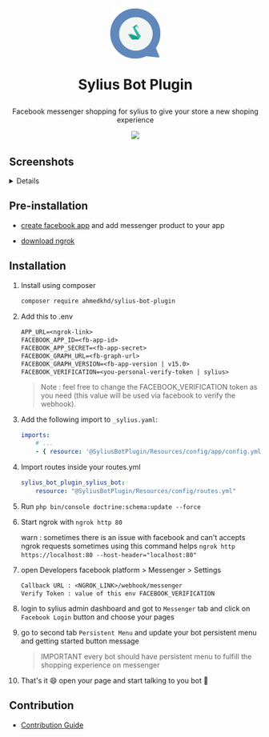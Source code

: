 <h1 align="center">
    <img width="100" height="100" src="https://github.com/aa-ahmed-aa/SyliusBotPlugin/blob/master/docs/resources/logo.png" />
    <p>
    Sylius Bot Plugin
    </p>
</h1>

<p align="center">Facebook messenger shopping for sylius to give your store a new shoping experience</p>

<p align="center">
    <a href="https://sylius.com" target="_blank">
        <img src="https://github.com/aa-ahmed-aa/SyliusBotPlugin/blob/master/docs/resources/demo_gif.gif" />
    </a>
</p>

## Screenshots
<details>

![Screenshot](docs/resources/screen_2.png)
![Screenshot](docs/resources/screen_1.png)
![Screenshot](docs/resources/screen_3.png)

</details>

## Pre-installation
- [create facebook app](https://developers.facebook.com/docs/development/create-an-app/) and add messenger product to your app 

- [download ngrok](https://ngrok.com/download)

## Installation
1. Install using composer 
    ```bash 
    composer require ahmedkhd/sylius-bot-plugin
    ```
2. Add this to .env
    ```dotenv
    APP_URL=<ngrok-link>
    FACEBOOK_APP_ID=<fb-app-id>
    FACEBOOK_APP_SECRET=<fb-app-secret>
    FACEBOOK_GRAPH_URL=<fb-graph-url>
    FACEBOOK_GRAPH_VERSION=<fb-app-version | v15.0>
    FACEBOOK_VERIFICATION=<you-personal-verify-token | sylius>
    ```
    > Note : feel free to change the FACEBOOK_VERIFICATION token as you need (this value will be used via facebook to verify the webhook).

3. Add the following import to `_sylius.yaml`:
    ```yml
    imports:
        # ...
        - { resource: '@SyliusBotPlugin/Resources/config/app/config.yml' }
    
    ```

4. Import routes inside your routes.yml
    ```yml
    sylius_bot_plugin_sylius_bot:
        resource: "@SyliusBotPlugin/Resources/config/routes.yml"
    ```

5. Run `php bin/console doctrine:schema:update --force`

6. Start ngrok with  `ngrok http 80` 

   warn : sometimes there is an issue with facebook and can't accepts ngrok requests sometimes using this command helps `ngrok http https://localhost:80 --host-header="localhost:80"`

7. open Developers facebook platform > Messenger > Settings
    ```dotenv
    Callback URL : <NGROK_LINK>/webhook/messenger
    Verify Token : value of this env FACEBOOK_VERIFICATION
    ```

8. login to sylius admin dashboard and got to `Messenger` tab and click on `Facebook Login` button and choose your pages 
9. go to second tab `Persistent Menu` and update your bot persistent menu and getting started button message
   > IMPORTANT every bot should have persistent menu to fulfill the shopping experience on messenger

10. That's it :smile: open your page and start talking to you bot :tada:


## Contribution
- [Contribution Guide](https://github.com/aa-ahmed-aa/SyliusBotPlugin/blob/master/docs/CUSTOMIZATION.md)
